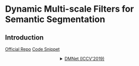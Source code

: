 # Dynamic Multi-scale Filters for Semantic Segmentation

## Introduction

<!-- [ALGORITHM] -->

<a href="https://github.com/Junjun2016/DMNet">Official Repo</a>
<a href="https://github.com/open-mmlab/mmsegmentation/blob/v0.17.0/mmseg/models/decode_heads/dm_head.py#L93">Code Snippet</a>

<details>
<summary align="middle"><a href="https://openaccess.thecvf.com/content_ICCV_2019/papers/He_Dynamic_Multi-Scale_Filters_for_Semantic_Segmentation_ICCV_2019_paper.pdf">DMNet (ICCV'2019)</a></summary>

```latex
@InProceedings{He_2019_ICCV,
author = {He, Junjun and Deng, Zhongying and Qiao, Yu},
title = {Dynamic Multi-Scale Filters for Semantic Segmentation},
booktitle = {Proceedings of the IEEE/CVF International Conference on Computer Vision (ICCV)},
month = {October},
year = {2019}
}
```

## Results and models

### Cityscapes

| Method | Backbone | Crop Size | Lr schd | Mem (GB) | Inf time (fps) |  mIoU | mIoU(ms+flip) | config                                                                                                                    | download                                                                                                                                                                                                                                                                                                                                               |
| ------ | -------- | --------- | ------: | -------- | -------------- | ----: | ------------: | ------------------------------------------------------------------------------------------------------------------------- | ------------------------------------------------------------------------------------------------------------------------------------------------------------------------------------------------------------------------------------------------------------------------------------------------------------------------------------------------------ |
| DMNet  | R-50-D8  | 512x1024  |   40000 | 7.0      | 3.66           | 77.78 |         79.14 | [config](https://github.com/open-mmlab/mmsegmentation/blob/master/configs/dmnet/dmnet_r50-d8_512x1024_40k_cityscapes.py)  | [model](https://download.openmmlab.com/mmsegmentation/v0.5/dmnet/dmnet_r50-d8_512x1024_40k_cityscapes/dmnet_r50-d8_512x1024_40k_cityscapes_20201215_042326-615373cf.pth) &#124; [log](https://download.openmmlab.com/mmsegmentation/v0.5/dmnet/dmnet_r50-d8_512x1024_40k_cityscapes/dmnet_r50-d8_512x1024_40k_cityscapes-20201215_042326.log.json)     |
| DMNet  | R-101-D8 | 512x1024  |   40000 | 10.6     | 2.54           | 78.37 |         79.72 | [config](https://github.com/open-mmlab/mmsegmentation/blob/master/configs/dmnet/dmnet_r101-d8_512x1024_40k_cityscapes.py) | [model](https://download.openmmlab.com/mmsegmentation/v0.5/dmnet/dmnet_r101-d8_512x1024_40k_cityscapes/dmnet_r101-d8_512x1024_40k_cityscapes_20201215_043100-8291e976.pth) &#124; [log](https://download.openmmlab.com/mmsegmentation/v0.5/dmnet/dmnet_r101-d8_512x1024_40k_cityscapes/dmnet_r101-d8_512x1024_40k_cityscapes-20201215_043100.log.json) |
| DMNet  | R-50-D8  | 769x769   |   40000 | 7.9      | 1.57           | 78.49 |         80.27 | [config](https://github.com/open-mmlab/mmsegmentation/blob/master/configs/dmnet/dmnet_r50-d8_769x769_40k_cityscapes.py)   | [model](https://download.openmmlab.com/mmsegmentation/v0.5/dmnet/dmnet_r50-d8_769x769_40k_cityscapes/dmnet_r50-d8_769x769_40k_cityscapes_20201215_093706-e7f0e23e.pth) &#124; [log](https://download.openmmlab.com/mmsegmentation/v0.5/dmnet/dmnet_r50-d8_769x769_40k_cityscapes/dmnet_r50-d8_769x769_40k_cityscapes-20201215_093706.log.json)         |
| DMNet  | R-101-D8 | 769x769   |   40000 | 12.0     | 1.01           | 77.62 |         78.94 | [config](https://github.com/open-mmlab/mmsegmentation/blob/master/configs/dmnet/dmnet_r101-d8_769x769_40k_cityscapes.py)  | [model](https://download.openmmlab.com/mmsegmentation/v0.5/dmnet/dmnet_r101-d8_769x769_40k_cityscapes/dmnet_r101-d8_769x769_40k_cityscapes_20201215_081348-a74261f6.pth) &#124; [log](https://download.openmmlab.com/mmsegmentation/v0.5/dmnet/dmnet_r101-d8_769x769_40k_cityscapes/dmnet_r101-d8_769x769_40k_cityscapes-20201215_081348.log.json)     |
| DMNet  | R-50-D8  | 512x1024  |   80000 | -        | -              | 79.07 |         80.22 | [config](https://github.com/open-mmlab/mmsegmentation/blob/master/configs/dmnet/dmnet_r50-d8_512x1024_80k_cityscapes.py)  | [model](https://download.openmmlab.com/mmsegmentation/v0.5/dmnet/dmnet_r50-d8_512x1024_80k_cityscapes/dmnet_r50-d8_512x1024_80k_cityscapes_20201215_053728-3c8893b9.pth) &#124; [log](https://download.openmmlab.com/mmsegmentation/v0.5/dmnet/dmnet_r50-d8_512x1024_80k_cityscapes/dmnet_r50-d8_512x1024_80k_cityscapes-20201215_053728.log.json)     |
| DMNet  | R-101-D8 | 512x1024  |   80000 | -        | -              | 79.64 |         80.67 | [config](https://github.com/open-mmlab/mmsegmentation/blob/master/configs/dmnet/dmnet_r101-d8_512x1024_80k_cityscapes.py) | [model](https://download.openmmlab.com/mmsegmentation/v0.5/dmnet/dmnet_r101-d8_512x1024_80k_cityscapes/dmnet_r101-d8_512x1024_80k_cityscapes_20201215_031718-fa081cb8.pth) &#124; [log](https://download.openmmlab.com/mmsegmentation/v0.5/dmnet/dmnet_r101-d8_512x1024_80k_cityscapes/dmnet_r101-d8_512x1024_80k_cityscapes-20201215_031718.log.json) |
| DMNet  | R-50-D8  | 769x769   |   80000 | -        | -              | 79.22 |         80.55 | [config](https://github.com/open-mmlab/mmsegmentation/blob/master/configs/dmnet/dmnet_r50-d8_769x769_80k_cityscapes.py)   | [model](https://download.openmmlab.com/mmsegmentation/v0.5/dmnet/dmnet_r50-d8_769x769_80k_cityscapes/dmnet_r50-d8_769x769_80k_cityscapes_20201215_034006-6060840e.pth) &#124; [log](https://download.openmmlab.com/mmsegmentation/v0.5/dmnet/dmnet_r50-d8_769x769_80k_cityscapes/dmnet_r50-d8_769x769_80k_cityscapes-20201215_034006.log.json)         |
| DMNet  | R-101-D8 | 769x769   |   80000 | -        | -              | 79.19 |         80.65 | [config](https://github.com/open-mmlab/mmsegmentation/blob/master/configs/dmnet/dmnet_r101-d8_769x769_80k_cityscapes.py)  | [model](https://download.openmmlab.com/mmsegmentation/v0.5/dmnet/dmnet_r101-d8_769x769_80k_cityscapes/dmnet_r101-d8_769x769_80k_cityscapes_20201215_082810-7f0de59a.pth) &#124; [log](https://download.openmmlab.com/mmsegmentation/v0.5/dmnet/dmnet_r101-d8_769x769_80k_cityscapes/dmnet_r101-d8_769x769_80k_cityscapes-20201215_082810.log.json)     |

### ADE20K

| Method | Backbone | Crop Size | Lr schd | Mem (GB) | Inf time (fps) |  mIoU | mIoU(ms+flip) | config                                                                                                                | download                                                                                                                                                                                                                                                                                                                               |
| ------ | -------- | --------- | ------: | -------- | -------------- | ----: | ------------: | --------------------------------------------------------------------------------------------------------------------- | -------------------------------------------------------------------------------------------------------------------------------------------------------------------------------------------------------------------------------------------------------------------------------------------------------------------------------------- |
| DMNet  | R-50-D8  | 512x512   |   80000 | 9.4      | 20.95          | 42.37 |         43.62 | [config](https://github.com/open-mmlab/mmsegmentation/blob/master/configs/dmnet/dmnet_r50-d8_512x512_80k_ade20k.py)   | [model](https://download.openmmlab.com/mmsegmentation/v0.5/dmnet/dmnet_r50-d8_512x512_80k_ade20k/dmnet_r50-d8_512x512_80k_ade20k_20201215_144744-f89092a6.pth) &#124; [log](https://download.openmmlab.com/mmsegmentation/v0.5/dmnet/dmnet_r50-d8_512x512_80k_ade20k/dmnet_r50-d8_512x512_80k_ade20k-20201215_144744.log.json)         |
| DMNet  | R-101-D8 | 512x512   |   80000 | 13.0     | 13.88          | 45.34 |         46.13 | [config](https://github.com/open-mmlab/mmsegmentation/blob/master/configs/dmnet/dmnet_r101-d8_512x512_80k_ade20k.py)  | [model](https://download.openmmlab.com/mmsegmentation/v0.5/dmnet/dmnet_r101-d8_512x512_80k_ade20k/dmnet_r101-d8_512x512_80k_ade20k_20201215_104812-bfa45311.pth) &#124; [log](https://download.openmmlab.com/mmsegmentation/v0.5/dmnet/dmnet_r101-d8_512x512_80k_ade20k/dmnet_r101-d8_512x512_80k_ade20k-20201215_104812.log.json)     |
| DMNet  | R-50-D8  | 512x512   |  160000 | -        | -              | 43.15 |         44.17 | [config](https://github.com/open-mmlab/mmsegmentation/blob/master/configs/dmnet/dmnet_r50-d8_512x512_160k_ade20k.py)  | [model](https://download.openmmlab.com/mmsegmentation/v0.5/dmnet/dmnet_r50-d8_512x512_160k_ade20k/dmnet_r50-d8_512x512_160k_ade20k_20201215_115313-025ab3f9.pth) &#124; [log](https://download.openmmlab.com/mmsegmentation/v0.5/dmnet/dmnet_r50-d8_512x512_160k_ade20k/dmnet_r50-d8_512x512_160k_ade20k-20201215_115313.log.json)     |
| DMNet  | R-101-D8 | 512x512   |  160000 | -        | -              | 45.42 |         46.76 | [config](https://github.com/open-mmlab/mmsegmentation/blob/master/configs/dmnet/dmnet_r101-d8_512x512_160k_ade20k.py) | [model](https://download.openmmlab.com/mmsegmentation/v0.5/dmnet/dmnet_r101-d8_512x512_160k_ade20k/dmnet_r101-d8_512x512_160k_ade20k_20201215_111145-a0bc02ef.pth) &#124; [log](https://download.openmmlab.com/mmsegmentation/v0.5/dmnet/dmnet_r101-d8_512x512_160k_ade20k/dmnet_r101-d8_512x512_160k_ade20k-20201215_111145.log.json) |
